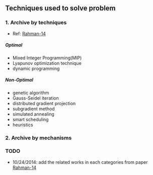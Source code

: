 ## Techniques used to solve problem

### 1. Archive by techniques
- Ref: [Rahman-14](../../papers/RahmanLK14_Survey-Geo-LoadBalancing.md)

##### Optimal
- Mixed Integer Programming(MIP)
- Lyapunov optimization technique
- dynamic programming

##### Non-Optimal
- genetic algorithm
- Gauss-Seidel iteration
- distributed gradient projection
- subgradient method
- simulated annealing
- smart scheduling
- heuristics


### 2. Archive by mechanisms

### TODO
- 10/24/2014: add the related works in each categories from paper [Rahman-14](../../papers/RahmanLK14_Survey-Geo-LoadBalancing.md)




